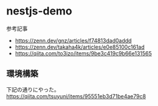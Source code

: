 # nestjs-demo

参考記事
- https://zenn.dev/gnz/articles/f74813dad0addd
- https://zenn.dev/takaha4k/articles/e0e85100c161ad
- https://qiita.com/to3izo/items/9be3c419c9b66e131565

## 環境構築
下記の通りにやった。
https://qiita.com/tsuyuni/items/95551eb3d71be4ae79c8
